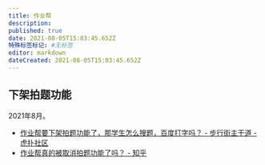```yaml
---
title: 作业帮
description: 
published: true
date: 2021-08-05T15:03:45.652Z
特殊标签标记: #无标签
editor: markdown
dateCreated: 2021-08-05T15:03:45.652Z
---
```


## 下架拍题功能

2021年8月。

+ [作业帮要下架拍题功能了，那学生怎么搜题，百度打字吗？ - 步行街主干道 - 虎扑社区](https://web.archive.org/web/20210805045743/https://bbs.hupu.com/44583287.html)
+ [作业帮真的被取消拍题功能了吗？ - 知乎](https://web.archive.org/web/20210805045731/https://www.zhihu.com/question/474871798)
